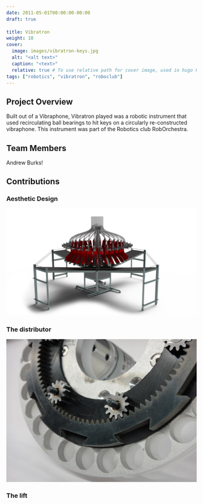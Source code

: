 ```yaml
---
date: 2011-05-01T00:00:00-00:00
draft: true

title: Vibratron
weight: 10
cover:
  image: images/vibratron-keys.jpg
  alt: "<alt text>"
  caption: "<text>"
  relative: true # To use relative path for cover image, used in hugo Page-bundles
tags: ["robotics", "vibratron", "roboclub"]
---
```


## Project Overview
Built out of a Vibraphone, Vibratron played was a robotic instrument that used recirculating ball bearings to hit keys on a circularly re-constructed vibraphone. This instrument was part of the Robotics club RobOrchestra.

## Team Members
Andrew Burks!

## Contributions
### Aesthetic Design
![Vibraton Full Model](images/vibratron-full-model.png)
### The distributor
![vibration distributor](images/vibratron-distributor.jpg)
### The lift


